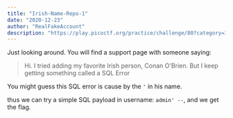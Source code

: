 ```yaml
---
title: "Irish-Name-Repo-1"
date: "2020-12-23"
author: "RealFakeAccount"
description: "https://play.picoctf.org/practice/challenge/80?category=1&page=1"
---
```

Just looking around. You will find a support page with someone saying:

> Hi. I tried adding my favorite Irish person, Conan O'Brien. But I keep getting something called a SQL Error

You might guess this SQL error is cause by the `'` in his name.

thus we can try a simple SQL payload in username: `admin' --`, and we get the flag.